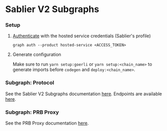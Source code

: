 # Sablier V2 Subgraphs

### Setup

1. [Authenticate](https://thegraph.com/docs/en/deploying/hosted-service/) with the hosted service credentials (Sablier's
   profile)

   ```
   graph auth --product hosted-service <ACCESS_TOKEN>
   ```

2. Generate configuration

   Make sure to run `yarn setup:goerli` or `yarn setup:<chain_name>` to generate imports before `codegen` and
   `deploy:<chain_name>`.

### Subgraph: Protocol

See the Sablier V2 Subgraphs documentation [here](https://docs.sablier.com/api/subgraphs/overview). Endpoints are
available [here](https://docs.sablier.com/api/subgraphs/endpoints).

### Subgraph: PRB Proxy

See the PRB Proxy documentation [here](https://github.com/PaulRBerg/prb-proxy).
